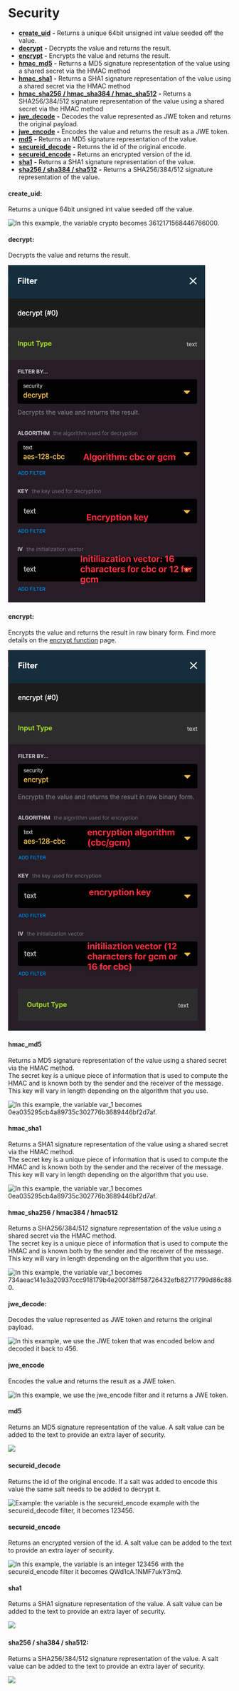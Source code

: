 # Security

* [**create\_uid**](security.md#create_uid-1) **-** Returns a unique 64bit unsigned int value seeded off the value.
* [**decrypt**](security.md#decrypt) **-** Decrypts the value and returns the result.
* [**encrypt**](security.md#encrypt) **-** Encrypts the value and returns the result.
* [**hmac\_md5**](security.md#hmac_md5) **-** Returns a MD5 signature representation of the value using a shared secret via the HMAC method
* [**hmac\_sha1**](security.md#hmac_sha1) **-** Returns a SHA1 signature representation of the value using a shared secret via the HMAC method
* [**hmac\_sha256**](security.md#hmac_sha256)[ **/ hmac\_sha384 / hmac\_sha512**](security.md#hmac_sha256) **-** Returns a SHA256/384/512 signature representation of the value using a shared secret via the HMAC method
* [**jwe\_decode**](security.md#jwe_decode) **-** Decodes the value represented as JWE token and returns the original payload.
* [**jwe\_encode**](security.md#jwe_encode) **-** Encodes the value and returns the result as a JWE token.
* [**md5**](security.md#md5) **-** Returns an MD5 signature representation of the value.
* [**secureid\_decode**](security.md#secureid_decode) **-** Returns the id of the original encode.
* [**secureid\_encode**](security.md#secureid_encode) **-** Returns an encrypted version of the id.
* [**sha1**](security.md#sha1) **-** Returns a SHA1 signature representation of the value.
* [**sha256 / sha384 / sha512**](security.md#sha256) **-** Returns a SHA256/384/512 signature representation of the value.

#### create\_uid:

Returns a unique 64bit unsigned int value seeded off the value.

![In this example, the variable crypto becomes 3612171568446766000.](../../.gitbook/assets/Screenshot_2020-07-02_22-28-00.png)

#### decrypt:

Decrypts the value and returns the result.

![](<../../.gitbook/assets/CleanShot 2022-02-22 at 15.26.55.png>)

#### encrypt:

Encrypts the value and returns the result in raw binary form. Find more details on the [encrypt function](broken-reference) page.

![](<../../.gitbook/assets/CleanShot 2022-02-22 at 15.23.02.png>)



#### hmac\_md5

Returns a MD5 signature representation of the value using a shared secret via the HMAC method.\
The secret key is a unique piece of information that is used to compute the HMAC and is known both by the sender and the receiver of the message. This key will vary in length depending on the algorithm that you use.

![In this example, the variable var\_1 becomes 0ea035295cb4a89735c302776b3689446bf2d7af.](https://mrkr.io/s/60106a183d1d3d26b1257435/0)



#### hmac\_sha1

Returns a SHA1 signature representation of the value using a shared secret via the HMAC method.\
The secret key is a unique piece of information that is used to compute the HMAC and is known both by the sender and the receiver of the message. This key will vary in length depending on the algorithm that you use.

![In this example, the variable var\_1 becomes 0ea035295cb4a89735c302776b3689446bf2d7af.](https://mrkr.io/s/60106ad28c857726544861db/0)

#### hmac\_sha256 / hmac384 / hmac512

Returns a SHA256/384/512 signature representation of the value using a shared secret via the HMAC method.\
The secret key is a unique piece of information that is used to compute the HMAC and is known both by the sender and the receiver of the message. This key will vary in length depending on the algorithm that you use.

![In this example, the variable var\_1 becomes 734aeac141e3a20937ccc918179b4e200f38ff58726432efb82717799d86c880.](https://mrkr.io/s/60106b7916169730cbfbb0cd/0)

#### jwe\_decode:

Decodes the value represented as JWE token and returns the original payload.

![In this example, we use the JWE token that was encoded below and decoded it back to 456.](../../.gitbook/assets/jwedecode.png)



#### jwe\_encode

Encodes the value and returns the result as a JWE token.

![In this example, we use the jwe\_encode filter and it returns a JWE token.](../../.gitbook/assets/jweencode.png)



#### md5

Returns an MD5 signature representation of the value. A salt value can be added to the text to provide an extra layer of security.

![](../../.gitbook/assets/Screenshot_2020-07-02_22-34-09.png)

#### secureid\_decode

Returns the id of the original encode. If a salt was added to encode this value the same salt needs to be added to decrypt it.

![Example: the variable is the secureid\_encode example with the secureid\_decode filter, it becomes 123456.](../../.gitbook/assets/secureiddecode.png)

#### secureid\_encode

Returns an encrypted version of the id. A salt value can be added to the text to provide an extra layer of security.

![In this example, the variable is an integer 123456 with the secureid\_encode filter it becomes QWd1cA.1NMF7ukY3mQ.](../../.gitbook/assets/secureidencode.png)

#### sha1

Returns a SHA1 signature representation of the value. A salt value can be added to the text to provide an extra layer of security.

![](../../.gitbook/assets/sha1.png)

#### sha256 / sha384 / sha512:

Returns a SHA256/384/512 signature representation of the value. A salt value can be added to the text to provide an extra layer of security.

![](../../.gitbook/assets/sha256.png)
